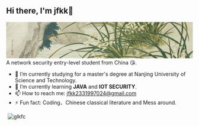 ## Hi there, I'm jfkk👋
![picture](./Snipaste_2024-07-20_23-49-37.png)
A network security entry-level student from China 😘.
- 🔭 I’m currently studying for a master's degree at Nanjing University of Science and Technology.
- 🌱 I’m currently learning **JAVA** and **IOT SECURITY**.
- 📫 How to reach me: jfkk2331997024@gmail.com
- ⚡ Fun fact: Coding、Chinese classical literature and Mess around.
  
<p>&nbsp;<img align="center" src="https://github-readme-stats.vercel.app/api?username=glkfc&show_icons=true&locale=en" alt="glkfc" /></p>
